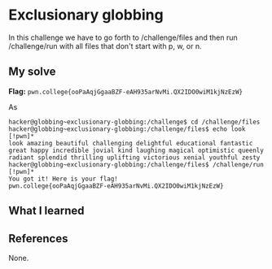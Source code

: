 # Exclusionary globbing 

In this challenge we have to go forth to /challenge/files and then run /challenge/run with all files that don't start with p, w, or n.

## My solve
**Flag:** `pwn.college{ooPaAqjGgaaBZF-eAH935arNvMi.QX2IDO0wiM1kjNzEzW}`

As 

```
hacker@globbing~exclusionary-globbing:/challenge$ cd /challenge/files
hacker@globbing~exclusionary-globbing:/challenge/files$ echo look [!pwn]*
look amazing beautiful challenging delightful educational fantastic great happy incredible jovial kind laughing magical optimistic queenly radiant splendid thrilling uplifting victorious xenial youthful zesty
hacker@globbing~exclusionary-globbing:/challenge/files$ /challenge/run [!pwn]*
You got it! Here is your flag!
pwn.college{ooPaAqjGgaaBZF-eAH935arNvMi.QX2IDO0wiM1kjNzEzW}
```

## What I learned


## References 
None.
